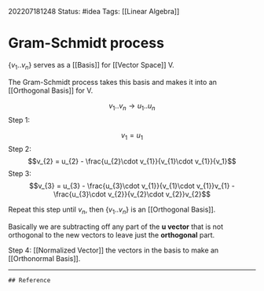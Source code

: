 202207181248
Status: #idea
Tags: [[Linear Algebra]]

# Gram-Schmidt process
{${v_{1} .. v_{n}}$} serves as a [[Basis]] for [[Vector Space]] V. 

The Gram-Schmidt process takes this basis and makes it into an [[Orthogonal Basis]] for V. 

$$v_{1} .. v_{n}\rightarrow u_{1} .. u_{n}$$
Step 1:

$$v_{1} = u_{1} $$
Step 2:
$$v_{2} = u_{2} - \frac{u_{2}\cdot v_{1}}{v_{1}\cdot v_{1}}{v_1}$$
Step 3:
$$v_{3} = u_{3} - \frac{u_{3}\cdot v_{1}}{v_{1}\cdot v_{1}}v_{1} - \frac{u_{3}\cdot v_{2}}{v_{2}\cdot v_{2}}v_{2}$$


Repeat this step until $v_{n}$, then {${v_{1} .. v_{n}}$} is an [[Orthogonal Basis]].

Basically we are subtracting off any part of the **u vector** that is not orthogonal to the new vectors to leave just the **orthogonal** part.

Step 4: [[Normalized Vector]] the vectors in the basis to make an [[Orthonormal Basis]].

---


	## Reference